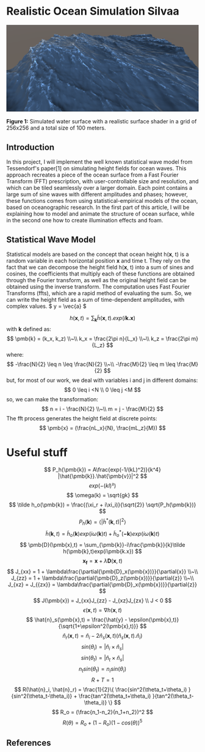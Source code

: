 <script src="https://cdn.mathjax.org/mathjax/latest/MathJax.js?config=TeX-AMS-MML_HTMLorMML" type="text/javascript"></script>

# Realistic Ocean Simulation Silvaa
![overview](img/overview.png)

**Figure 1:** Simulated water surface with a realistic surface shader in a grid of 256x256 and a total size of 100 meters. 

## Introduction
In this project, I will implement the well known statistical wave model from Tessendorf's paper[1] on simulating height fields for ocean waves.
This approach recreates a piece of the ocean surface from a Fast Fourier Transform (FFT) prescription, with user-controllable size and resolution, and which can be tiled seamlessly over a larger domain.
Each point contains a large sum of sine waves with different amplitudes and phases; however, these functions comes from using statistical-empirical models of the ocean, based on oceanographic research. 
In the first part of this article, I will be explaining how to model and animate the structure of ocean surface, while in the second one how to create illumination effects and foam. 

## Statistical Wave Model
Statistical models are based on the concept that ocean height h(**x**, t) is a random variable in each horizontal position **x** and time t.  They rely on the fact that we can decompose the height field h(**x**, t) into a sum of sines and cosines, the coefficients that multiply each of these functions are obtained through the Fourier transform, as well as the original height field can be obtained using the inverse transform. The computation uses Fast Fourier Transforms (ffts), which are a rapid method of evaluating the sum.
So, we can write the height field as a sum of time-dependent amplitudes, with complex values. $ y = \vec{a} $

$$
h(\pmb{x}, t) = \sum_{\pmb{k}} \tilde h(\pmb{x},t).exp(i\pmb{k.x})
$$
with **k** defined as:
$$
\pmb{k} = (k_x, k_z)
\\~\\
k_x = \frac{2\pi n}{L_x}
\\~\\
k_z = \frac{2\pi m}{L_z}
$$
where:
$$
-\frac{N}{2} \leq  n \leq \frac{N}{2}
\\~\\
-\frac{M}{2} \leq  m \leq \frac{M}{2}
$$
but, for most of our work, we deal with variables i and j in different domains:
$$
0 \leq i <N
\\
0 \leq j <M
$$
so, we can make the transformation:
$$
n = i - \frac{N}{2}
\\~\\
m = j - \frac{M}{2}
$$
The fft process generates the height field at discrete points:
$$
 \pmb{x} = (\frac{nL_x}{N}, \frac{mL_z}{M})
$$


# Useful stuff
$$
P_h(\pmb{k}) = A\frac{exp(-1/(kL)^2)}{k^4} |\hat{\pmb{k}}.\hat{\pmb{v}}|^2
$$
$$
exp(-(kl)²)
$$
$$
\omega(k) = \sqrt{gk}
$$
$$
\tilde h_o(\pmb{k}) = \frac{(\xi_r + i\xi_i)}{\sqrt{2}} \sqrt{P_h(\pmb{k})}
$$
$$
P_h(\pmb{k}) = \langle |\tilde h^*(\pmb{k},t)|^2 \rangle
$$
$$
\tilde h(\pmb{k},t) = \tilde h_o(\pmb{k})exp(i\omega(\pmb{k})t) + \tilde h_o^*(\pmb{-k})exp(i\omega(\pmb{k})t)
$$
$$
\pmb{D}(\pmb{x},t) = \sum_{\pmb{k}}-i\frac{\pmb{k}}{k}\tilde h(\pmb{k},t)exp(i\pmb{k.x})
$$
$$
\pmb{x_f} = \pmb{x} + \lambda\pmb{D}(\pmb{x},t)
$$
$$
J_{xx} = 1 + \lambda\frac{\partial{\pmb{D}_x(\pmb{x})}}{\partial{x}}
\\~\\
J_{zz} = 1 + \lambda\frac{\partial{\pmb{D}_z(\pmb{x})}}{\partial{z}}
\\~\\
 J_{xz} = J_{{zx}} = \lambda\frac{\partial{\pmb{D}_x(\pmb{x})}}{\partial{z}}
$$
$$
J(\pmb{x}) = J_{xx}J_{zz} - J_{xz}J_{zx}
\\
J < 0
$$
$$
\epsilon(\pmb{x},t) = \nabla h(\pmb{x},t)
$$
$$
\hat{n}_s(\pmb{x},t) = \frac{\hat{y} - \epsilon(\pmb{x},t)}{\sqrt{1+\epsilon^2(\pmb{x},t)}}
$$
$$
\hat{n}_r(\pmb{x},t) = \hat{n}_i - 2\hat{n}_s(\pmb{x},t)(\hat{n}_s(\pmb{x},t).\hat{n}_i)
$$
$$
sin(\theta_i) = |\hat{n}_i\times\hat{n}_s|
$$
$$
sin(\theta_t) = |\hat{n}_t\times\hat{n}_s|
$$
$$
n_t sin(\theta_t) = n_i sin(\theta_i) 
$$
$$
R+T=1
$$
$$
R(\hat{n}_i, \hat{n}_r) = \frac{1}{2}\{  \frac{sin^2(\theta_t+\theta_i) }{sin^2(\theta_t-\theta_i)} + \frac{tan^2(\theta_t+\theta_i) }{tan^2(\theta_t-\theta_i)} \}
$$
$$
R_o = (\frac{n_1-n_2}{n_1+n_2})^2
$$
$$
R(\theta) = R_o + (1-R_o)(1-cos(\theta))^5
$$

## References
